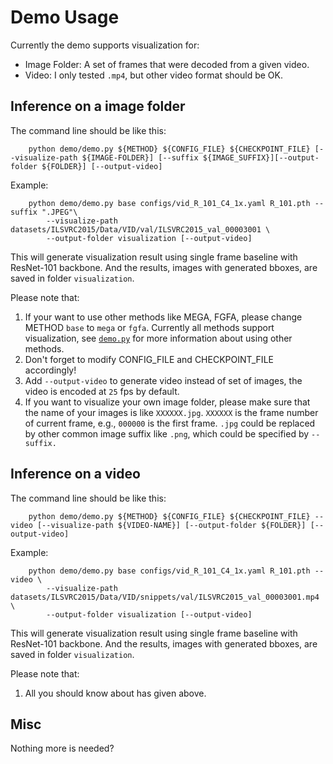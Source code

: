# Demo Usage

Currently the demo supports visualization for:
- Image Folder: A set of frames that were decoded from a given video.
- Video: I only tested `.mp4`, but other video format should be OK.

## Inference on a image folder

The command line should be like this:
```shell
    python demo/demo.py ${METHOD} ${CONFIG_FILE} ${CHECKPOINT_FILE} [--visualize-path ${IMAGE-FOLDER}] [--suffix ${IMAGE_SUFFIX}][--output-folder ${FOLDER}] [--output-video]
``` 
Example:
```shell
    python demo/demo.py base configs/vid_R_101_C4_1x.yaml R_101.pth --suffix ".JPEG"\
        --visualize-path datasets/ILSVRC2015/Data/VID/val/ILSVRC2015_val_00003001 \
        --output-folder visualization [--output-video]
```
This will generate visualization result using single frame baseline with ResNet-101 backbone. And the results, images with generated bboxes, are saved in folder `visualization`. 

Please note that:
1) If your want to use other methods like MEGA, FGFA, please change METHOD `base` to `mega` or `fgfa`. Currently all methods support visualization, see [`demo.py`](demo1.py) for more information about using other methods.
2) Don't forget to modify CONFIG_FILE and CHECKPOINT_FILE accordingly!
3) Add `--output-video` to generate video instead of set of images, the video is encoded at `25` fps by default.
4) If you want to visualize your own image folder, please make sure that the name of your images is like `XXXXXX.jpg`. `XXXXXX` is the frame number of current frame, e.g., `000000` is the first frame. `.jpg` could be replaced by other common image suffix like `.png`, which could be specified by `--suffix.`

## Inference on a video

The command line should be like this:
```shell
    python demo/demo.py ${METHOD} ${CONFIG_FILE} ${CHECKPOINT_FILE} --video [--visualize-path ${VIDEO-NAME}] [--output-folder ${FOLDER}] [--output-video]
``` 
Example:
```shell
    python demo/demo.py base configs/vid_R_101_C4_1x.yaml R_101.pth --video \
        --visualize-path datasets/ILSVRC2015/Data/VID/snippets/val/ILSVRC2015_val_00003001.mp4 \
        --output-folder visualization [--output-video]
```
This will generate visualization result using single frame baseline with ResNet-101 backbone. And the results, images with generated bboxes, are saved in folder `visualization`. 

Please note that:
1) All you should know about has given above.

## Misc

Nothing more is needed?